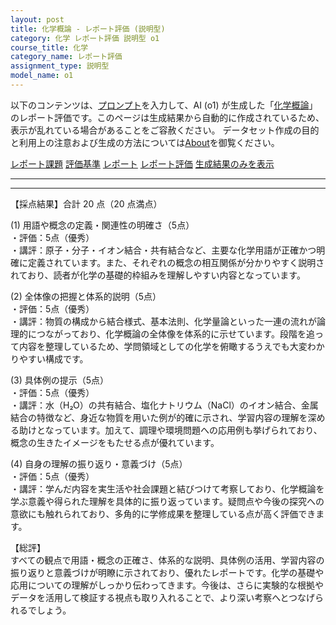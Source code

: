 ```yaml
---
layout: post
title: 化学概論 - レポート評価 (説明型)
category: 化学 レポート評価 説明型 o1
course_title: 化学
category_name: レポート評価
assignment_type: 説明型
model_name: o1
---
```


以下のコンテンツは、[プロンプト](https://github.com/takedatoshiyuki/synthetic_assignments/tree/main/generated/化学/o1/prompt_レポート評価-説明型.md)を入力して、AI (o1) が生成した「[化学概論](/contents/化学/)」のレポート評価です。このページは生成結果から自動的に作成されているため、表示が乱れている場合があることをご容赦ください。
データセット作成の目的と利用上の注意および生成の方法については[About](/About)を御覧ください。

[レポート課題](../レポート課題-説明型)
[評価基準](../評価基準-説明型)
[レポート](../レポート-説明型)
[レポート評価](../レポート評価-説明型)
[生成結果のみを表示](https://github.com/takedatoshiyuki/synthetic_assignments/tree/main/generated/化学/o1/レポート評価-説明型.md)
  

***
***
  
【採点結果】合計 20 点（20 点満点）

(1) 用語や概念の定義・関連性の明確さ（5点）  
・評価：5点（優秀）  
・講評：原子・分子・イオン結合・共有結合など、主要な化学用語が正確かつ明確に定義されています。また、それぞれの概念の相互関係が分かりやすく説明されており、読者が化学の基礎的枠組みを理解しやすい内容となっています。

(2) 全体像の把握と体系的説明（5点）  
・評価：5点（優秀）  
・講評：物質の構成から結合様式、基本法則、化学量論といった一連の流れが論理的につながっており、化学概論の全体像を体系的に示せています。段階を追って内容を整理しているため、学問領域としての化学を俯瞰するうえでも大変わかりやすい構成です。

(3) 具体例の提示（5点）  
・評価：5点（優秀）  
・講評：水（H₂O）の共有結合、塩化ナトリウム（NaCl）のイオン結合、金属結合の特徴など、身近な物質を用いた例が的確に示され、学習内容の理解を深める助けとなっています。加えて、調理や環境問題への応用例も挙げられており、概念の生きたイメージをもたせる点が優れています。

(4) 自身の理解の振り返り・意義づけ（5点）  
・評価：5点（優秀）  
・講評：学んだ内容を実生活や社会課題と結びつけて考察しており、化学概論を学ぶ意義や得られた理解を具体的に振り返っています。疑問点や今後の探究への意欲にも触れられており、多角的に学修成果を整理している点が高く評価できます。

【総評】  
すべての観点で用語・概念の正確さ、体系的な説明、具体例の活用、学習内容の振り返りと意義づけが明瞭に示されており、優れたレポートです。化学の基礎や応用についての理解がしっかり伝わってきます。今後は、さらに実験的な根拠やデータを活用して検証する視点も取り入れることで、より深い考察へとつなげられるでしょう。
